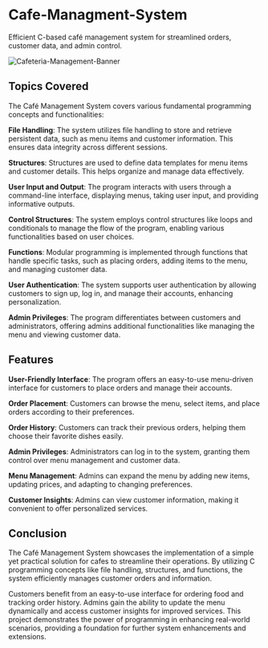 # Cafe-Managment-System
 Efficient C-based café management system for streamlined orders, customer data, and admin control.

 ![Cafeteria-Management-Banner](https://github.com/SumitKhemka123/Cafe-Managment-System/assets/114429746/2f61a6cf-5104-4d5b-8bdd-9c0a1f43dab9)



## Topics Covered
The Café Management System covers various fundamental programming concepts and functionalities:

**File Handling**: The system utilizes file handling to store and retrieve persistent data, such as menu items and customer information. This ensures data integrity across different sessions.

**Structures**: Structures are used to define data templates for menu items and customer details. This helps organize and manage data effectively.

**User Input and Output**: The program interacts with users through a command-line interface, displaying menus, taking user input, and providing informative outputs.

**Control Structures**: The system employs control structures like loops and conditionals to manage the flow of the program, enabling various functionalities based on user choices.

**Functions**: Modular programming is implemented through functions that handle specific tasks, such as placing orders, adding items to the menu, and managing customer data.

**User Authentication**: The system supports user authentication by allowing customers to sign up, log in, and manage their accounts, enhancing personalization.

**Admin Privileges**: The program differentiates between customers and administrators, offering admins additional functionalities like managing the menu and viewing customer data.

## Features
**User-Friendly Interface**: The program offers an easy-to-use menu-driven interface for customers to place orders and manage their accounts.

**Order Placement**: Customers can browse the menu, select items, and place orders according to their preferences.

**Order History**: Customers can track their previous orders, helping them choose their favorite dishes easily.

**Admin Privileges**: Administrators can log in to the system, granting them control over menu management and customer data.

**Menu Management**: Admins can expand the menu by adding new items, updating prices, and adapting to changing preferences.

**Customer Insights**: Admins can view customer information, making it convenient to offer personalized services.

## Conclusion
The Café Management System showcases the implementation of a simple yet practical solution for cafes to streamline their operations. By utilizing C programming concepts like file handling, structures, and functions, the system efficiently manages customer orders and information.

Customers benefit from an easy-to-use interface for ordering food and tracking order history. Admins gain the ability to update the menu dynamically and access customer insights for improved services. This project demonstrates the power of programming in enhancing real-world scenarios, providing a foundation for further system enhancements and extensions.
